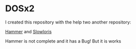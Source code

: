# DOSx2

I created this repository with the help two another repository:

[Hammer](https://github.com/cyweb/hammer)
and
[Slowloris](https://github.com/gkbrk/slowloris)

Hammer is not complete and it has a Bug! But it is works
